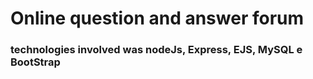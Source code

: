 # Online question and answer forum
### technologies involved was nodeJs, Express, EJS, MySQL e BootStrap
